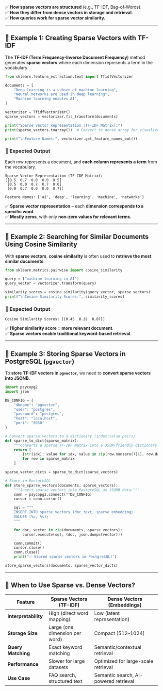 ✅ **How sparse vectors are structured** (e.g., TF-IDF, Bag-of-Words).  
✅ **How they differ from dense vectors in storage and retrieval.**  
✅ **How queries work for sparse vector similarity.**  

---

## **📌 Example 1: Creating Sparse Vectors with TF-IDF**
The **TF-IDF (Term Frequency-Inverse Document Frequency)** method generates **sparse vectors** where each dimension represents a term in the vocabulary.

```python
from sklearn.feature_extraction.text import TfidfVectorizer

documents = [
    "Deep learning is a subset of machine learning",
    "Neural networks are used in deep learning",
    "Machine learning enables AI",
]

vectorizer = TfidfVectorizer()
sparse_vectors = vectorizer.fit_transform(documents)

print("Sparse Vector Representation (TF-IDF Matrix):")
print(sparse_vectors.toarray())  # Convert to dense array for visualization

print("\nFeature Names:", vectorizer.get_feature_names_out())
```

### **🔹 Expected Output**
Each row represents a document, and **each column represents a term** from the vocabulary.

```
Sparse Vector Representation (TF-IDF Matrix):
[[0.5  0.7  0.0  0.0  0.5]
 [0.5  0.0  0.7  0.7  0.0]
 [0.0  0.7  0.0  0.0  0.7]]

Feature Names: ['ai', 'deep', 'learning', 'machine', 'networks']
```
✅ **Sparse vector representation** – each **dimension corresponds to a specific word**.  
✅ **Mostly zeros**, with only **non-zero values for relevant terms**.

---

## **📌 Example 2: Searching for Similar Documents Using Cosine Similarity**
With **sparse vectors**, **cosine similarity** is often used to **retrieve the most similar documents**.

```python
from sklearn.metrics.pairwise import cosine_similarity

query = ["machine learning in AI"]
query_vector = vectorizer.transform(query)

similarity_scores = cosine_similarity(query_vector, sparse_vectors)
print("\nCosine Similarity Scores:", similarity_scores)
```

### **🔹 Expected Output**
```
Cosine Similarity Scores: [[0.45  0.32  0.87]]
```
✅ **Higher similarity score = more relevant document**.  
✅ **Sparse vectors enable traditional keyword-based retrieval**.

---

## **📌 Example 3: Storing Sparse Vectors in PostgreSQL (`pgvector`)**
To **store TF-IDF vectors in `pgvector`**, we need to **convert sparse vectors into JSONB**.

```python
import psycopg2
import json

DB_CONFIG = {
    "dbname": "pgvector",
    "user": "postgres",
    "password": "postgres",
    "host": "localhost",
    "port": "5050"
}

# Convert sparse vectors to a dictionary (index:value pairs)
def sparse_to_dict(sparse_matrix):
    """Converts a sparse TF-IDF matrix into a JSON-friendly dictionary."""
    return [
        {str(idx): value for idx, value in zip(row.nonzero()[1], row.data)}
        for row in sparse_matrix
    ]

sparse_vector_dicts = sparse_to_dict(sparse_vectors)

# Store in PostgreSQL
def store_sparse_vectors(documents, sparse_vectors):
    """Insert sparse vectors into PostgreSQL as JSONB data."""
    conn = psycopg2.connect(**DB_CONFIG)
    cursor = conn.cursor()

    sql = """
    INSERT INTO sparse_vectors (doc_text, sparse_embedding)
    VALUES (%s, %s);
    """

    for doc, vector in zip(documents, sparse_vectors):
        cursor.execute(sql, (doc, json.dumps(vector)))

    conn.commit()
    cursor.close()
    conn.close()
    print("✅ Stored sparse vectors in PostgreSQL!")

store_sparse_vectors(documents, sparse_vector_dicts)
```

---

## **📌 When to Use Sparse vs. Dense Vectors?**
| Feature         | Sparse Vectors (TF-IDF) | Dense Vectors (Embeddings) |
|----------------|------------------------|----------------------------|
| **Interpretability** | High (direct word mapping) | Low (latent representation) |
| **Storage Size** | Large (one dimension per word) | Compact (512–1024) |
| **Query Matching** | Exact keyword matching | Semantic/contextual retrieval |
| **Performance** | Slower for large datasets | Optimized for large-scale retrieval |
| **Use Case** | FAQ search, structured text | Semantic search, AI-powered retrieval |

